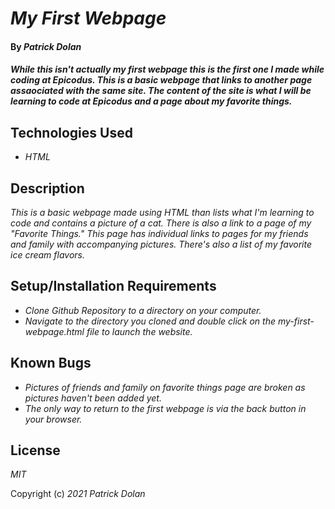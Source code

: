 # _My First Webpage_

#### By _**Patrick Dolan**_

#### _While this isn't actually my first webpage this is the first one I made while coding at Epicodus. This is a basic webpage that links to another page assaociated with the same site. The content of the site is what I will be learning to code at Epicodus and a page about my favorite things._

## Technologies Used

* _HTML_


## Description

_This is a basic webpage made using HTML than lists what I'm learning to code and contains a picture of a cat. There is also a link to a page of my "Favorite Things." 
This page has individual links to pages for my friends and family with accompanying pictures. There's also a list of my favorite ice cream flavors._

## Setup/Installation Requirements

* _Clone Github Repository to a directory on your computer._
* _Navigate to the directory you cloned and double click on the my-first-webpage.html file to launch the website._


## Known Bugs

* _Pictures of friends and family on favorite things page are broken as pictures haven't been added yet._
* _The only way to return to the first webpage is via the back button in your browser._

## License

_MIT_

Copyright (c) _2021_ _Patrick Dolan_